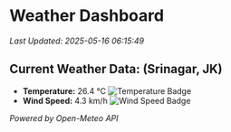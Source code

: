 
# Weather Dashboard

_Last Updated: 2025-05-16 06:15:49_

## Current Weather Data: (Srinagar, JK)
- **Temperature:** 26.4 °C ![Temperature Badge](https://img.shields.io/badge/Temperature-Medium%20Temp-green)
- **Wind Speed:** 4.3 km/h ![Wind Speed Badge](https://img.shields.io/badge/Wind%20Speed-Light%20Wind-blue)

*Powered by Open-Meteo API*
